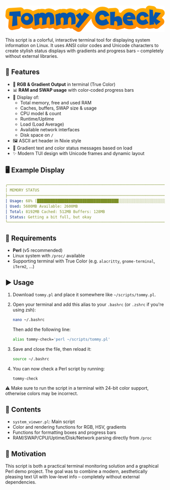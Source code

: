 <p align="center">
  <img src="md/font.png" alt="Tommy Check"/>
</p>

This script is a colorful, interactive terminal tool for displaying system information on Linux. It uses ANSI color codes and Unicode characters to create stylish status displays with gradients and progress bars – completely without external libraries.

## 🔧 Features

* 🌈 **RGB & Gradient Output** in terminal (True Color)
* 📊 **RAM and SWAP usage** with color-coded progress bars
* 💾 Display of:
   * Total memory, free and used RAM
   * Caches, buffers, SWAP size & usage
   * CPU model & count
   * Runtime/Uptime
   * Load (Load Average)
   * Available network interfaces
   * Disk space on `/`
* 🖼️ ASCII art header in Nixie style
* 🎨 Gradient text and color status messages based on load
* ✨ Modern TUI design with Unicode frames and dynamic layout

## 🖥️ Example Display

```yaml
╭──────────────────────────────────────────────────────────────────────────────╮
│ MEMORY STATUS                                                                │
├──────────────────────────────────────────────────────────────────────────────┤
│ Usage: 68% [████████████████████████████████████░░░░░░░░░░░░░░░░░░░░░░░░░░░░]│
│ Used: 5600MB Available: 2600MB                                               │
│ Total: 8192MB Cached: 512MB Buffers: 128MB                                   │
│ Status: Getting a bit full, but okay                                         │
╰──────────────────────────────────────────────────────────────────────────────╯
```

## 🚀 Requirements

* **Perl** (v5 recommended)
* Linux system with `/proc/` available
* Supporting terminal with True Color (e.g. `alacritty`, `gnome-terminal`, `iTerm2`, ...)

## ▶️ Usage

1. Download `tommy.pl` and place it somewhere like `~/scripts/tommy.pl`.

2. Open your terminal and add this alias to your `.bashrc` (or `.zshrc` if you're using zsh):

   ```bash
   nano ~/.bashrc
   ```
   
   Then add the following line:
   
   ```bash
   alias tommy-check='perl ~/scripts/tommy.pl'
   ```

3. Save and close the file, then reload it:

   ```bash
   source ~/.bashrc
   ```

4. You can now check a Perl script by running:

   ```bash
   tommy-check
   ```

⚠️ Make sure to run the script in a terminal with 24-bit color support, otherwise colors may be incorrect.

## 📁 Contents

* `system_viewer.pl`: Main script
* Color and rendering functions for RGB, HSV, gradients
* Functions for formatting boxes and progress bars
* RAM/SWAP/CPU/Uptime/Disk/Network parsing directly from `/proc`

## 🧠 Motivation

This script is both a practical terminal monitoring solution and a graphical Perl demo project. The goal was to combine a modern, aesthetically pleasing text UI with low-level info – completely without external dependencies.
